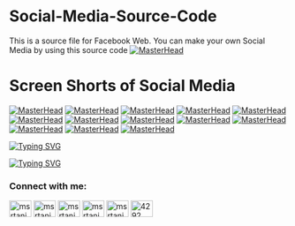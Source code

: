 # Social-Media-Source-Code
This is a source file for Facebook Web. You can make your own Social Media by using this source code
[![MasterHead](https://github.com/MSRTanim/all-REDME/blob/0afe6c9494b62558a8ded75b023646752e92a540/a62c047f-8369-493c-ab14-71ef51bebc55_rw_1200.gif)](http://www.msrtanim.xyz)

# Screen Shorts of Social Media

[![MasterHead]()](http://www.msrtanim.xyz)
[![MasterHead]()](http://www.msrtanim.xyz)
[![MasterHead]()](http://www.msrtanim.xyz)
[![MasterHead]()](http://www.msrtanim.xyz)
[![MasterHead]()](http://www.msrtanim.xyz)
[![MasterHead]()](http://www.msrtanim.xyz)
[![MasterHead]()](http://www.msrtanim.xyz)
[![MasterHead]()](http://www.msrtanim.xyz)
[![MasterHead]()](http://www.msrtanim.xyz)
[![MasterHead]()](http://www.msrtanim.xyz)
[![MasterHead]()](http://www.msrtanim.xyz)
[![MasterHead]()](http://www.msrtanim.xyz)
[![MasterHead]()](http://www.msrtanim.xyz)


[![Typing SVG](https://readme-typing-svg.herokuapp.com?font=Fira+Code&pause=1000&color=24F709&width=435&lines=%E2%9A%A0%EF%B8%8FONLY+TERMUX+TERMINAL+CAN+RUN+THIS%E2%9A%A0%EF%B8%8F)](https://git.io/typing-svg)


[![Typing SVG](https://readme-typing-svg.herokuapp.com?font=Fira+Code&pause=1000&color=00F716&width=435&lines=YOU+RESPECT+ME%2C+I+RESPECT+YOU%F0%9F%A5%B0;YOU+DESPECT+ME%2C+I+FUCK+YOU%F0%9F%96%95%F0%9F%8F%BB)](https://git.io/typing-svg)

<h3 align="left">Connect with me:</h3>
<p align="left">
<a href="https://fb.com/msrtanim.py" target="blank"><img align="center" src="https://raw.githubusercontent.com/rahuldkjain/github-profile-readme-generator/master/src/images/icons/Social/facebook.svg" alt="msrtanim1" height="30" width="40" /></a>
<a href="https://instagram.com/msrtanim1" target="blank"><img align="center" src="https://raw.githubusercontent.com/rahuldkjain/github-profile-readme-generator/master/src/images/icons/Social/instagram.svg" alt="msrtanim1" height="30" width="40" /></a>
<a href="https://www.youtube.com/c/msrtanim" target="blank"><img align="center" src="https://raw.githubusercontent.com/rahuldkjain/github-profile-readme-generator/master/src/images/icons/Social/youtube.svg" alt="msrtanim" height="30" width="40" /></a>
<a href="https://twitter.com/msrtanim_" target="blank"><img align="center" src="https://raw.githubusercontent.com/rahuldkjain/github-profile-readme-generator/master/src/images/icons/Social/twitter.svg" alt="msrtanim_" height="30" width="40" /></a>
<a href="https://codepen.io/msrtanim" target="blank"><img align="center" src="https://raw.githubusercontent.com/rahuldkjain/github-profile-readme-generator/master/src/images/icons/Social/codepen.svg" alt="msrtanim" height="30" width="40" /></a>
<a href="https://discord.gg/4Y4KUUADMC" target="blank"><img align="center" src="https://raw.githubusercontent.com/rahuldkjain/github-profile-readme-generator/master/src/images/icons/Social/discord.svg" alt="4292" height="30" width="40" /></a>
</p>
